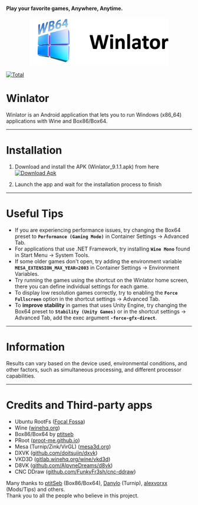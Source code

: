 #### Play your favorite games, Anywhere, Anytime.
<p align="center">
	<img src="logo.png" width="376" height="128" alt="Winlator Logo" />  
</p>

[![Total](https://img.shields.io/badge/10M+%20total%20downloads-wb64?style=for-the-badge&logo=github&logoColor=white&logoSize=14&label=%20&labelColor=gold&color=blue)](https://github.com/winebox64/winlator/releases/)

# Winlator

Winlator is an Android application that lets you to run Windows (x86_64) applications with Wine and Box86/Box64.

----
# Installation

1. Download and install the APK (Winlator_9.1.1.apk) from here [![Download Apk](https://img.shields.io/badge/%20DOWNLOAD%20-wb64?style=plastic&logo=&logoColor=green&logoSize=14&label=%20&labelColor=golden&color=66BA32)](https://github.com/winebox64/winlator/releases)


3. Launch the app and wait for the installation process to finish

----
# Useful Tips

- If you are experiencing performance issues, try changing the Box64 preset to __`Performance (Gaming Mode)`__ in Container Settings -> Advanced Tab.
- For applications that use .NET Framework, try installing __`Wine Mono`__ found in Start Menu -> System Tools.
- If some older games don't open, try adding the environment variable __`MESA_EXTENSION_MAX_YEAR=2003`__ in Container Settings -> Environment Variables.
- Try running the games using the shortcut on the Winlator home screen, there you can define individual settings for each game.
- To display low resolution games correctly, try to enabling the __`Force Fullscreen`__ option in the shortcut settings -> Advanced Tab.
- To __improve stability__ in games that uses Unity Engine, try changing the Box64 preset to __`Stability (Unity Games)`__ or in the shortcut settings -> Advanced Tab, add the exec argument __`-force-gfx-direct`__.

----
# Information

Results can vary based on the device used, environmental conditions, and other factors, such as simultaneous processing, and different processor capabilities. 

----
# Credits and Third-party apps
- Ubuntu RootFs ([Focal Fossa](https://releases.ubuntu.com/focal))
- Wine ([winehq.org](https://www.winehq.org/))
- Box86/Box64 by [ptitseb](https://github.com/ptitSeb)
- PRoot ([proot-me.github.io](https://proot-me.github.io))
- Mesa (Turnip/Zink/VirGL) ([mesa3d.org](https://www.mesa3d.org))
- DXVK ([github.com/doitsujin/dxvk](https://github.com/doitsujin/dxvk))
- VKD3D ([gitlab.winehq.org/wine/vkd3d](https://gitlab.winehq.org/wine/vkd3d))
- D8VK ([github.com/AlpyneDreams/d8vk](https://github.com/AlpyneDreams/d8vk))
- CNC DDraw ([github.com/FunkyFr3sh/cnc-ddraw](https://github.com/FunkyFr3sh/cnc-ddraw))

Many thanks to [ptitSeb](https://github.com/ptitSeb) (Box86/Box64), [Danylo](https://blogs.igalia.com/dpiliaiev/tags/mesa/) (Turnip), [alexvorxx](https://github.com/alexvorxx) (Mods/Tips) and others.<br>
Thank you to all the people who believe in this project.
